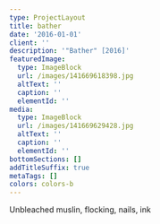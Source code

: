 ```yaml
---
type: ProjectLayout
title: bather
date: '2016-01-01'
client: ''
description: '"Bather" [2016]'
featuredImage:
  type: ImageBlock
  url: /images/141669618398.jpg
  altText: ''
  caption: ''
  elementId: ''
media:
  type: ImageBlock
  url: /images/141669629428.jpg
  altText: ''
  caption: ''
  elementId: ''
bottomSections: []
addTitleSuffix: true
metaTags: []
colors: colors-b
---
```

Unbleached muslin, flocking, nails, ink
